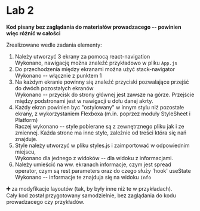# Lab 2

**Kod pisany bez zaglądania do materiałów prowadzacego -- powinien więc różnić w całości**

Zrealizowane wedle zadania elementy:
 1. Należy utworzyć 3 ekrany za pomocą react-navigation  
    Wykonano, nawigację można znaleźć przykładowo w pliku `App.js`
 2. Do przechodzenia między ekranami można użyć stack-navigator  
    Wykonano -- włącznie z punktem 1
 3. Na każdym ekranie powinny się znaleźć przyciski pozwalające przejść do dwóch pozostałych ekranów  
    Wykonano -- przycisk do strony głównej jest zawsze na górze. Przejście między podstronami jest w nawigacji u dołu danej akrty.
 4. Każdy ekran powinien byc "ostylowany" w innym stylu niż pozostałe ekrany, z wykorzystaniem Flexboxa (m.in. poprzez moduły StyleSheet i Platform)  
    Raczej wykonano -- style pobierane są z zewnętrznego pliku jak i ze zmiennej. Każda strone ma inne style, zależnie od treści która się nań znajduje.
 5. Style należy utworzyć w pliku styles.js i zaimportować w odpowiednim miejscu,  
    Wykonano dla jednego z widoków -- dla widoku z informacjami.
 6. Należy umieścić na ww. ekranach informacje, czym jest spread operator, czym są rest parameters oraz do czego służy 'hook' useState  
    Wykonano -- informacje te znajduja się na widoku `Info`

**➕** za modyfikacje layoutów (tak, by były inne niż te w przykładach).  
Cały kod został przygotowany samodzielnie, bez zaglądania do kodu prowadzacego czy przykładów.